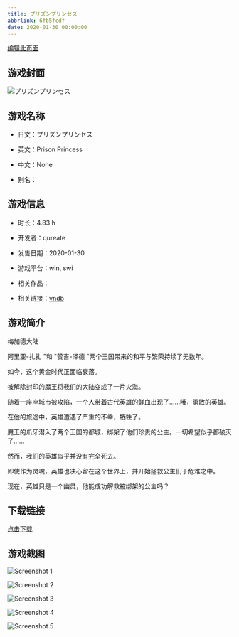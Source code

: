 ```yaml
---
title: プリズンプリンセス
abbrlink: 6fb5fcdf
date: 2020-01-30 00:00:00
---
```

[编辑此页面](https://github.com/ACG-3/ADV3-source/blob/main/source/_posts/games/%E3%83%97%E3%83%AA%E3%82%BA%E3%83%B3%E3%83%97%E3%83%AA%E3%83%B3%E3%82%BB%E3%82%B9.md)

## 游戏封面

![プリズンプリンセス](https://pan.timero.xyz/d/onedrive/img_lib_001/%E3%83%97%E3%83%AA%E3%82%BA%E3%83%B3%E3%83%97%E3%83%AA%E3%83%B3%E3%82%BB%E3%82%B9_cover.avif)


## 游戏名称

- 日文：プリズンプリンセス
- 英文：Prison Princess
- 中文：None

- 别名：


## 游戏信息

- 时长：4.83 h
- 开发者：qureate
- 发售日期：2020-01-30
- 游戏平台：win, swi
- 相关作品：

- 相关链接：[vndb](https://vndb.org/v27453)


## 游戏简介

梅加德大陆

阿里亚-扎扎 "和 "赞吉-泽德 "两个王国带来的和平与繁荣持续了无数年。

如今，这个黄金时代正面临衰落。

被解除封印的魔王将我们的大陆变成了一片火海。

随着一座座城市被攻陷，一个人带着古代英雄的鲜血出现了......哦，勇敢的英雄。

在他的旅途中，英雄遭遇了严重的不幸，牺牲了。

魔王的爪牙潜入了两个王国的都城，绑架了他们珍贵的公主。一切希望似乎都破灭了......

然而，我们的英雄似乎并没有完全死去。

即使作为灵魂，英雄也决心留在这个世界上，并开始拯救公主们于危难之中。

现在，英雄只是一个幽灵，他能成功解救被绑架的公主吗？




## 下载链接

[点击下载](https://pan.timero.xyz/onedrive/adv_lib_001/%E3%83%97%E3%83%AA%E3%82%BA%E3%83%B3%E3%83%97%E3%83%AA%E3%83%B3%E3%82%BB%E3%82%B9)


## 游戏截图


![Screenshot 1](https://pan.timero.xyz/d/onedrive/img_lib_001/%E3%83%97%E3%83%AA%E3%82%BA%E3%83%B3%E3%83%97%E3%83%AA%E3%83%B3%E3%82%BB%E3%82%B9_Screenshot_1.avif)

![Screenshot 2](https://pan.timero.xyz/d/onedrive/img_lib_001/%E3%83%97%E3%83%AA%E3%82%BA%E3%83%B3%E3%83%97%E3%83%AA%E3%83%B3%E3%82%BB%E3%82%B9_Screenshot_2.avif)

![Screenshot 3](https://pan.timero.xyz/d/onedrive/img_lib_001/%E3%83%97%E3%83%AA%E3%82%BA%E3%83%B3%E3%83%97%E3%83%AA%E3%83%B3%E3%82%BB%E3%82%B9_Screenshot_3.avif)

![Screenshot 4](https://pan.timero.xyz/d/onedrive/img_lib_001/%E3%83%97%E3%83%AA%E3%82%BA%E3%83%B3%E3%83%97%E3%83%AA%E3%83%B3%E3%82%BB%E3%82%B9_Screenshot_4.avif)

![Screenshot 5](https://pan.timero.xyz/d/onedrive/img_lib_001/%E3%83%97%E3%83%AA%E3%82%BA%E3%83%B3%E3%83%97%E3%83%AA%E3%83%B3%E3%82%BB%E3%82%B9_Screenshot_5.avif)

